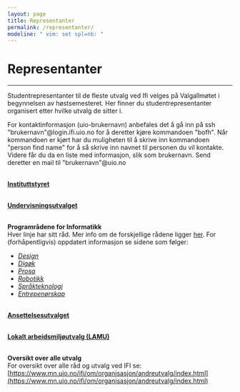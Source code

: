 ```yaml
---
layout: page
title: Representanter
permalink: /representanter/
modeline: " vim: set spl=nb: "
---
```


# Representanter

---

Studentrepresentanter til de fleste utvalg ved Ifi velges på Valgallmøtet
i begynnelsen av høstsemesteret. Her finner du studentrepresentanter organisert
etter hvilke utvalg de sitter i.

For kontaktinformasjon (uio-brukernavn) anbefales det å gå inn på ssh "brukernavn"@login.ifi.uio.no for å deretter kjøre kommandoen "bofh". Når kommandoen er kjørt har du muligheten til å skrive inn kommandoen "person find name" for å så skrive inn navnet til personen du vil kontakte.
<br>
Videre får du da en liste med informasjon, slik som brukernavn. Send deretter en mail til "brukernavn"@uio.no
<br><br>

[**Instituttstyret**](https://www.mn.uio.no/ifi/om/organisasjon/styret/)
<br><br>

[**Undervisningsutvalget**](https://www.mn.uio.no/ifi/om/organisasjon/andreutvalg/undervisningsutvalget/)
<br><br>

**Programrådene for Informatikk**<br>
Hver linje har sitt råd. Mer info om de forskjellige rådene ligger [her](https://www.mn.uio.no/ifi/om/organisasjon/andreutvalg/programradet/index.html). For (forhåpentligvis) oppdatert informasjon se sidene som følger:
* [*Design*](https://www.mn.uio.no/ifi/om/organisasjon/andreutvalg/programradet/design/) 
* [*Digøk* ](https://www.mn.uio.no/ifi/om/organisasjon/andreutvalg/programradet/digok/index.html)
* [*Prosa*](https://www.mn.uio.no/ifi/om/organisasjon/andreutvalg/programradet/prosa/index.html)
* [*Robotikk*](https://www.mn.uio.no/ifi/om/organisasjon/andreutvalg/programradet/IRIS/)
* [*Språkteknologi*](https://www.mn.uio.no/ifi/om/organisasjon/andreutvalg/programradet/i%3Aspraktek/)
* [*Entrepenørskap*](https://www.mn.uio.no/ifi/om/organisasjon/andreutvalg/programradet/entrep/index.html)
<br><br>

[**Ansettelsesutvalget**](https://www.mn.uio.no/ifi/om/organisasjon/andreutvalg/tilsettingsutvalget/index.html)
<br><br>

[**Lokalt arbeidsmiljøutvalg (LAMU)**](https://www.mn.uio.no/ifi/om/hms/LAMU/index.html)
<br><br>

**Oversikt over alle utvalg**<br>
For oversikt over alle råd og utvalg ved IFI se: 
[https://www.mn.uio.no/ifi/om/organisasjon/andreutvalg/index.html](https://www.mn.uio.no/ifi/om/organisasjon/andreutvalg/index.html)